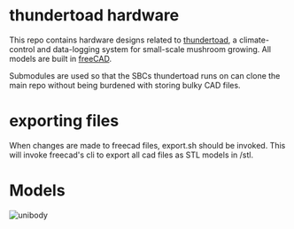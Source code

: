 # thundertoad hardware
This repo contains hardware designs related to
[thundertoad](https://github.com/ksu-cs-projects-2022-2023/spring2023-isaacPetersonKSU),
a climate-control and data-logging system for small-scale mushroom growing. All
models are built in [freeCAD](https://www.freecad.org/). 

Submodules are used so that the SBCs thundertoad runs on can clone the main
repo without being burdened with storing bulky CAD files. 

# exporting files
When changes are made to freecad files, export.sh should be invoked. This will
invoke freecad's cli to export all cad files as STL models in /stl.


# Models
![unibody](img/unibody.png.png "port with built-in clip")
